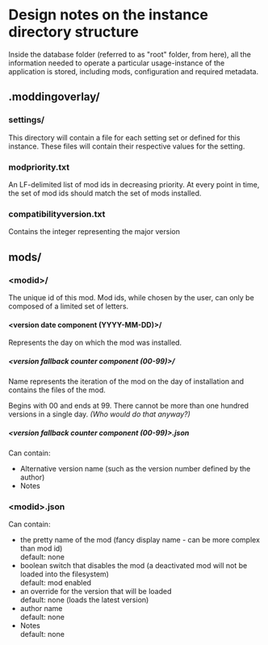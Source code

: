<!-- 
Copyright 2023 Jonas Tobias Hopusch <git@jotoho.de>
SPDX-License-Identifier: AGPL-3.0-only
-->
# Design notes on the instance directory structure
Inside the database folder (referred to as "root" folder, from here), all the information needed to
operate a particular usage-instance of the application is stored, including mods, configuration and required
metadata.

## .moddingoverlay/
### settings/
This directory will contain a file for each setting set or defined for this instance.
These files will contain their respective values for the setting.

### modpriority.txt
An LF-delimited list of mod ids in decreasing priority.
At every point in time, the set of mod ids should match the set of mods installed.

### compatibilityversion.txt
Contains the integer representing the major version 

## mods/
### &lt;modid&gt;/
The unique id of this mod.
Mod ids, while chosen by the user, can only be composed of a limited set of
letters.

#### &lt;version date component (YYYY-MM-DD)&gt;/
Represents the day on which the mod was installed.

##### &lt;version fallback counter component (00-99)&gt;/
Name represents the iteration of the mod on the day of installation and contains
the files of the mod.

Begins with 00 and ends at 99. There cannot be more than one hundred versions
in a single day. *(Who would do that anyway?)*

##### &lt;version fallback counter component (00-99)&gt;.json
Can contain:
 - Alternative version name (such as the version number defined by the author)
 - Notes

### &lt;modid&gt;.json
Can contain:
 - the pretty name of the mod 
   (fancy display name - can be more complex than mod id)
   <br/>default: none
 - boolean switch that disables the mod
   (a deactivated mod will not be loaded into the filesystem)
   <br/>default: mod enabled
 - an override for the version that will be loaded
   <br/>default: none (loads the latest version)
 - author name
   <br/>default: none
 - Notes 
   <br/>default: none
